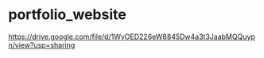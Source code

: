 # portfolio_website

<!-- PS Link -->
https://drive.google.com/file/d/1WyOED226eW8845Dw4a3t3JaabMQQuypn/view?usp=sharing